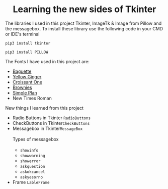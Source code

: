 <h1 align= "center">Learning the new sides of Tkinter</h1>

<p>The libraries I used in this project Tkinter, ImageTk & Image from Pillow and the messagebox. To install these library use the following code in your CMD or IDE's terminal</p>

```
pip3 install tkinter
```

```
pip3 install PILLOW
```

<p>The Fonts I have used in this project are:<br>
  <ul>
    <li><a href="https://www.dafont.com/baguette.font" target="_blank">Baguette</a></li>
    <li><a href="https://www.dafont.com/yellow-ginger.font" target="_blank">Yellow Ginger</a></li>
    <li><a href="https://fontmeme.com/fonts/croissant-one-font/" target="_blank">Croissant One</a></li>
    <li><a href="https://www.dafont.com/brownies-2.font" target="_blank">Brownies</a></li>
    <li><a href="https://www.dafont.com/simple-plan.font" target="_blank">Simple Plan</a></li>
    <li>New Times Roman</li>
  </ul>
</p>

<p>
  New things I learned from this project
  <ul>
    <li>Radio Buttons in Tkinter <code>RadioButtons</code></li>
    <li>CheckButtons in Tkinter<code>CheckButtons</code></li>
    <li>
       Messagebox in Tkinter<code>MessageBox</code><br><br>
       Types of messagebox
      <br><br>
       <ul>
         <li><code>showinfo</code></li>
         <li><code>showwarning</code></li>
         <li><code>showerror</code></li>
         <li><code>askquestion</code></li>
         <li><code>askokcancel</code></li>
         <li><code>askyesorno</code></li>
       </ul>
    </li>
    <li>Frame <code>LableFrame</code></li>
    
  </ul>
</p>
